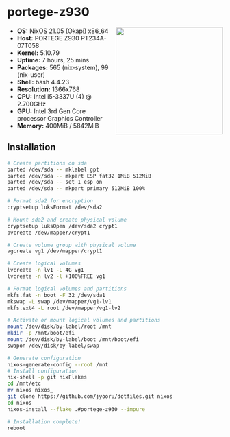 # portege-z930

<img src="https://external-content.duckduckgo.com/iu/?u=https%3A%2F%2Fassets.mmsrg.com%2Fisr%2F166325%2Fc1%2F-%2FASSET_MMS_56019743%2Ffee_786_587_png&f=1&nofb=1" align="right" height="250px">

- **OS:** NixOS 21.05 (Okapi) x86_64
- **Host:** PORTEGE Z930 PT234A-07T058
- **Kernel:** 5.10.79
- **Uptime:** 7 hours, 25 mins
- **Packages:** 565 (nix-system), 99 (nix-user)
- **Shell:** bash 4.4.23
- **Resolution:** 1366x768
- **CPU:** Intel i5-3337U (4) @ 2.700GHz
- **GPU:** Intel 3rd Gen Core processor Graphics Controller
- **Memory:** 400MiB / 5842MiB

## Installation

```sh
# Create partitions on sda
parted /dev/sda -- mklabel gpt
parted /dev/sda -- mkpart ESP fat32 1MiB 512MiB
parted /dev/sda -- set 1 esp on
parted /dev/sda -- mkpart primary 512MiB 100%

# Format sda2 for encryption
cryptsetup luksFormat /dev/sda2

# Mount sda2 and create physical volume
cryptsetup luksOpen /dev/sda2 crypt1
pvcreate /dev/mapper/crypt1

# Create volume group with physical volume
vgcreate vg1 /dev/mapper/crypt1

# Create logical volumes
lvcreate -n lv1 -L 4G vg1
lvcreate -n lv2 -l +100%FREE vg1

# Format logical volumes and partitions
mkfs.fat -n boot -F 32 /dev/sda1
mkswap -L swap /dev/mapper/vg1-lv1
mkfs.ext4 -L root /dev/mapper/vg1-lv2

# Activate or mount logical volumes and partitions
mount /dev/disk/by-label/root /mnt
mkdir -p /mnt/boot/efi
mount /dev/disk/by-label/boot /mnt/boot/efi
swapon /dev/disk/by-label/swap

# Generate configuration
nixos-generate-config --root /mnt
# Install configuration
nix-shell -p git nixFlakes
cd /mnt/etc
mv nixos nixos_
git clone https://github.com/jyooru/dotfiles.git nixos
cd nixos
nixos-install --flake .#portege-z930 --impure

# Installation complete!
reboot
```
